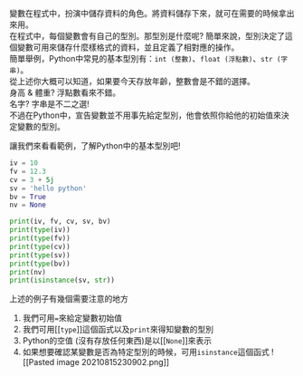 變數在程式中，扮演中儲存資料的角色。將資料儲存下來，就可在需要的時候拿出來用。  
在程式中，每個變數會有自己的型別。那型別是什麼呢? 簡單來說，型別決定了這個變數可用來儲存什麼樣格式的資料，並且定義了相對應的操作。  
簡單舉例，Python中常見的基本型別有：`int (整數)`、`float (浮點數)`、`str (字串)`。  
從上述你大概可以知道，如果要今天存放年齡，整數會是不錯的選擇。  
身高 & 體重? 浮點數看來不錯。  
名字? 字串是不二之選!  
不過在Python中，宣告變數並不用事先給定型別，他會依照你給他的初始值來決定變數的型別。

讓我們來看看範例，了解Python中的基本型別吧!

```Python
iv = 10
fv = 12.3
cv = 3 + 5j
sv = 'hello python'
bv = True
nv = None

print(iv, fv, cv, sv, bv)
print(type(iv))
print(type(fv))
print(type(cv))
print(type(sv))
print(type(bv))
print(nv)
print(isinstance(sv, str))
```

上述的例子有幾個需要注意的地方
1.  我們可用`=`來給定變數初始值
2.  我們可用[[`type`]]這個函式以及`print`來得知變數的型別
3.  Python的空值 (沒有存放任何東西)是以[[`None`]]來表示
4.  如果想要確認某變數是否為特定型別的時候，可用`isinstance`這個函式
![[Pasted image 20210815230902.png]]

